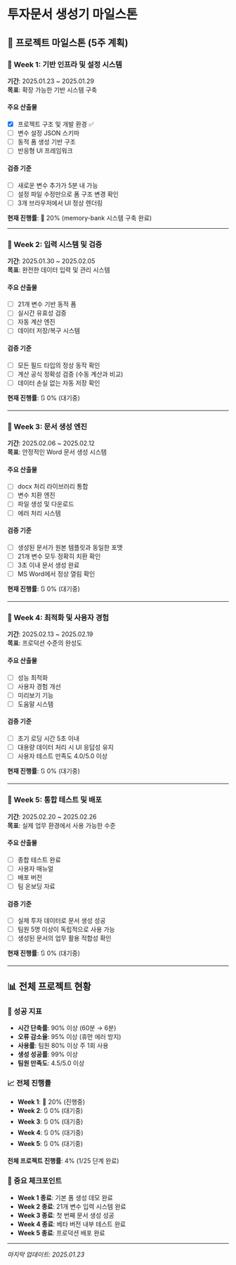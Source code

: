 # 투자문서 생성기 마일스톤

## 🎯 프로젝트 마일스톤 (5주 계획)

### 📅 Week 1: 기반 인프라 및 설정 시스템
**기간**: 2025.01.23 ~ 2025.01.29  
**목표**: 확장 가능한 기반 시스템 구축

#### 주요 산출물
- [x] 프로젝트 구조 및 개발 환경 ✅
- [ ] 변수 설정 JSON 스키마
- [ ] 동적 폼 생성 기반 구조
- [ ] 반응형 UI 프레임워크

#### 검증 기준
- [ ] 새로운 변수 추가가 5분 내 가능
- [ ] 설정 파일 수정만으로 폼 구조 변경 확인
- [ ] 3개 브라우저에서 UI 정상 렌더링

**현재 진행률**: 🔄 20% (memory-bank 시스템 구축 완료)

---

### 📅 Week 2: 입력 시스템 및 검증
**기간**: 2025.01.30 ~ 2025.02.05  
**목표**: 완전한 데이터 입력 및 관리 시스템

#### 주요 산출물
- [ ] 21개 변수 기반 동적 폼
- [ ] 실시간 유효성 검증
- [ ] 자동 계산 엔진
- [ ] 데이터 저장/복구 시스템

#### 검증 기준
- [ ] 모든 필드 타입의 정상 동작 확인
- [ ] 계산 공식 정확성 검증 (수동 계산과 비교)
- [ ] 데이터 손실 없는 자동 저장 확인

**현재 진행률**: 🔃 0% (대기중)

---

### 📅 Week 3: 문서 생성 엔진
**기간**: 2025.02.06 ~ 2025.02.12  
**목표**: 안정적인 Word 문서 생성 시스템

#### 주요 산출물
- [ ] docx 처리 라이브러리 통합
- [ ] 변수 치환 엔진
- [ ] 파일 생성 및 다운로드
- [ ] 에러 처리 시스템

#### 검증 기준
- [ ] 생성된 문서가 원본 템플릿과 동일한 포맷
- [ ] 21개 변수 모두 정확히 치환 확인
- [ ] 3초 이내 문서 생성 완료
- [ ] MS Word에서 정상 열림 확인

**현재 진행률**: 🔃 0% (대기중)

---

### 📅 Week 4: 최적화 및 사용자 경험
**기간**: 2025.02.13 ~ 2025.02.19  
**목표**: 프로덕션 수준의 완성도

#### 주요 산출물
- [ ] 성능 최적화
- [ ] 사용자 경험 개선
- [ ] 미리보기 기능
- [ ] 도움말 시스템

#### 검증 기준
- [ ] 초기 로딩 시간 5초 이내
- [ ] 대용량 데이터 처리 시 UI 응답성 유지
- [ ] 사용자 테스트 만족도 4.0/5.0 이상

**현재 진행률**: 🔃 0% (대기중)

---

### 📅 Week 5: 통합 테스트 및 배포
**기간**: 2025.02.20 ~ 2025.02.26  
**목표**: 실제 업무 환경에서 사용 가능한 수준

#### 주요 산출물
- [ ] 종합 테스트 완료
- [ ] 사용자 매뉴얼
- [ ] 배포 버전
- [ ] 팀 온보딩 자료

#### 검증 기준
- [ ] 실제 투자 데이터로 문서 생성 성공
- [ ] 팀원 5명 이상이 독립적으로 사용 가능
- [ ] 생성된 문서의 업무 활용 적합성 확인

**현재 진행률**: 🔃 0% (대기중)

---

## 📊 전체 프로젝트 현황

### 🎯 성공 지표
- **시간 단축률**: 90% 이상 (60분 → 6분)
- **오류 감소율**: 95% 이상 (휴먼 에러 방지)
- **사용률**: 팀원 80% 이상 주 1회 사용
- **생성 성공률**: 99% 이상
- **팀원 만족도**: 4.5/5.0 이상

### 📈 전체 진행률
- **Week 1**: 🔄 20% (진행중)
- **Week 2**: 🔃 0% (대기중)
- **Week 3**: 🔃 0% (대기중)
- **Week 4**: 🔃 0% (대기중)
- **Week 5**: 🔃 0% (대기중)

**전체 프로젝트 진행률**: 4% (1/25 단계 완료)

### 🚨 중요 체크포인트
- **Week 1 종료**: 기본 폼 생성 데모 완료
- **Week 2 종료**: 21개 변수 입력 시스템 완료
- **Week 3 종료**: 첫 번째 문서 생성 성공
- **Week 4 종료**: 베타 버전 내부 테스트 완료
- **Week 5 종료**: 프로덕션 배포 완료

---
*마지막 업데이트: 2025.01.23* 